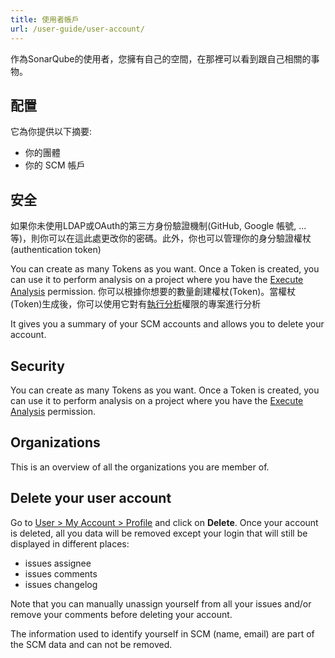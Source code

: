 ```yaml
---
title: 使用者帳戶
url: /user-guide/user-account/
---
```


作為SonarQube的使用者，您擁有自己的空間，在那裡可以看到跟自己相關的事物。

## 配置

<!-- sonarqube -->

它為你提供以下摘要:

- 你的團體
- 你的 SCM 帳戶

## 安全

如果你未使用LDAP或OAuth的第三方身份驗證機制(GitHub, Google 帳號, ...等)，則你可以在這此處更改你的密碼。此外，你也可以管理你的身分驗證權杖(authentication token)

You can create as many Tokens as you want. Once a Token is created, you can use it to perform analysis on a project where you have the [Execute Analysis](/instance-administration/security/) permission.
你可以根據你想要的數量創建權杖(Token)。當權杖(Token)生成後，你可以使用它對有[執行分析](/instance-administration/security/)權限的專案進行分析

<!-- /sonarqube -->

<!-- sonarcloud -->

It gives you a summary of your SCM accounts and allows you to delete your account.

## Security

You can create as many Tokens as you want. Once a Token is created, you can use it to perform analysis on a project where you have the [Execute Analysis](/instance-administration/security/) permission.

## Organizations

This is an overview of all the organizations you are member of.

## Delete your user account

Go to [User > My Account > Profile](/#sonarcloud#/account) and click on **Delete**. Once your account is deleted, all you data will be removed except your login that will still be displayed in different places:

- issues assignee
- issues comments
- issues changelog

Note that you can manually unassign yourself from all your issues and/or remove your comments before deleting your account.

The information used to identify yourself in SCM (name, email) are part of the SCM data and can not be removed.

<!-- /sonarcloud -->

